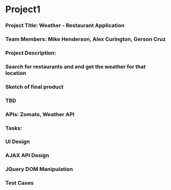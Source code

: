 # Project1
### Project Title: Weather - Restaurant Application
### Team Members: Mike Henderson, Alex Curington, Gerson Cruz

### Project Description:
### Search for restaurants and and get the weather for that location
### Sketch of final product
### TBD

### APIs: Zomato, Weather API

### Tasks:
### UI Design
### AJAX API Design
### JQuery DOM Manipulation
### Test Cases
